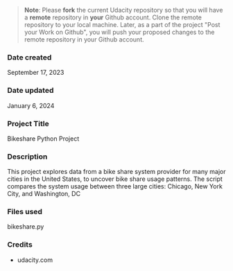 >**Note**: Please **fork** the current Udacity repository so that you will have a **remote** repository in **your** Github account. Clone the remote repository to your local machine. Later, as a part of the project "Post your Work on Github", you will push your proposed changes to the remote repository in your Github account.

### Date created
September 17, 2023

### Date updated
January 6, 2024

### Project Title
Bikeshare Python Project

### Description
This project explores data from a bike share system provider for many major cities in the United States, 
to uncover bike share usage patterns. The script compares the system usage between three large cities: Chicago, New York City, and Washington, DC

### Files used
bikeshare.py

### Credits
- udacity.com

